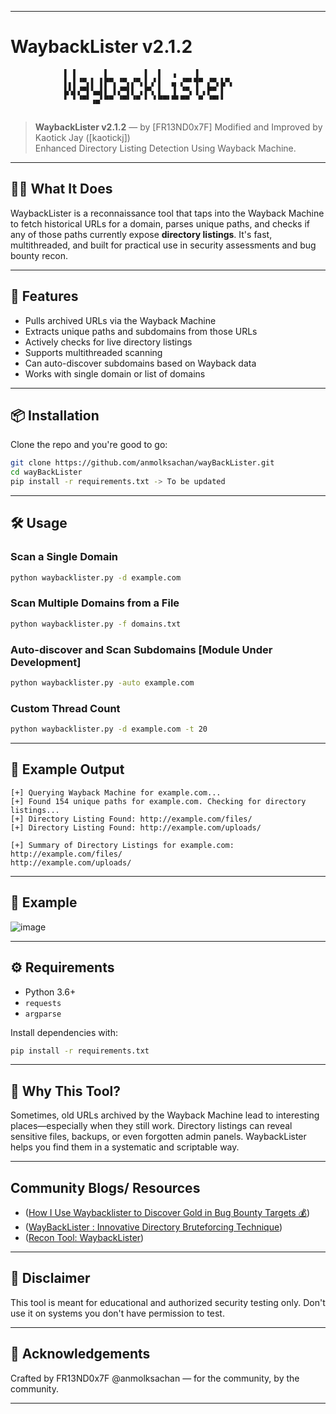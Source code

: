
---

# WaybackLister v2.1.2

```
		    ▌ ▌      ▌        ▌  ▌  ▗    ▐        
		    ▌▖▌▝▀▖▌ ▌▛▀▖▝▀▖▞▀▖▌▗▘▌  ▄ ▞▀▘▜▀ ▞▀▖▙▀▖
   		    ▙▚▌▞▀▌▚▄▌▌ ▌▞▀▌▌ ▖▛▚ ▌  ▐ ▝▀▖▐ ▖▛▀ ▌  
		    ▘ ▘▝▀▘▗▄▘▀▀ ▝▀▘▝▀ ▘ ▘▀▀▘▀▘▀▀  ▀ ▝▀▘▘   
                                              
```

> **WaybackLister v2.1.2** — by [FR13ND0x7F]
> Modified and Improved by Kaotick Jay ([kaotickj])  
> Enhanced Directory Listing Detection Using Wayback Machine.

---

## 🕵️‍♂️ What It Does

WaybackLister is a reconnaissance tool that taps into the Wayback Machine to fetch historical URLs for a domain, parses unique paths, and checks if any of those paths currently expose **directory listings**. It's fast, multithreaded, and built for practical use in security assessments and bug bounty recon.

---

## 🚀 Features

- Pulls archived URLs via the Wayback Machine
- Extracts unique paths and subdomains from those URLs
- Actively checks for live directory listings
- Supports multithreaded scanning
- Can auto-discover subdomains based on Wayback data
- Works with single domain or list of domains

---

## 📦 Installation

Clone the repo and you're good to go:

```bash
git clone https://github.com/anmolksachan/wayBackLister.git
cd wayBackLister
pip install -r requirements.txt -> To be updated
```

---

## 🛠 Usage

### Scan a Single Domain

```bash
python waybacklister.py -d example.com
```

### Scan Multiple Domains from a File

```bash
python waybacklister.py -f domains.txt
```

### Auto-discover and Scan Subdomains [Module Under Development]

```bash
python waybacklister.py -auto example.com 
```

### Custom Thread Count

```bash
python waybacklister.py -d example.com -t 20
```

---

## 📄 Example Output

```
[+] Querying Wayback Machine for example.com...
[+] Found 154 unique paths for example.com. Checking for directory listings...
[+] Directory Listing Found: http://example.com/files/
[+] Directory Listing Found: http://example.com/uploads/

[+] Summary of Directory Listings for example.com:
http://example.com/files/
http://example.com/uploads/
```

---

## 📄 Example

![image](https://github.com/user-attachments/assets/62bb5035-94fc-432d-ae14-daa823b2aebe)

---

## ⚙️ Requirements

- Python 3.6+
- `requests`
- `argparse`

Install dependencies with:

```bash
pip install -r requirements.txt
```

---

## 🧠 Why This Tool?

Sometimes, old URLs archived by the Wayback Machine lead to interesting places—especially when they still work. Directory listings can reveal sensitive files, backups, or even forgotten admin panels. WaybackLister helps you find them in a systematic and scriptable way.

---

## Community Blogs/ Resources
- ([How I Use Waybacklister to Discover Gold in Bug Bounty Targets 💰](https://www.youtube.com/watch?v=N_uROnZ0q58&ab_channel=PCPLALEX))
- ([WayBackLister : Innovative Directory Bruteforcing Technique](https://systemweakness.com/waybacklister-innovative-directory-bruteforcing-technique-43535da40bc4))
- ([Recon Tool: WaybackLister](https://www.blackhatethicalhacking.com/tools/waybacklister/))

---

## 📢 Disclaimer

This tool is meant for educational and authorized security testing only. Don't use it on systems you don't have permission to test.

---

## 🙌 Acknowledgements

Crafted by FR13ND0x7F @anmolksachan — for the community, by the community.

---
